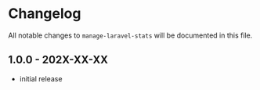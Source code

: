 # Changelog

All notable changes to `manage-laravel-stats` will be documented in this file.

## 1.0.0 - 202X-XX-XX

- initial release
